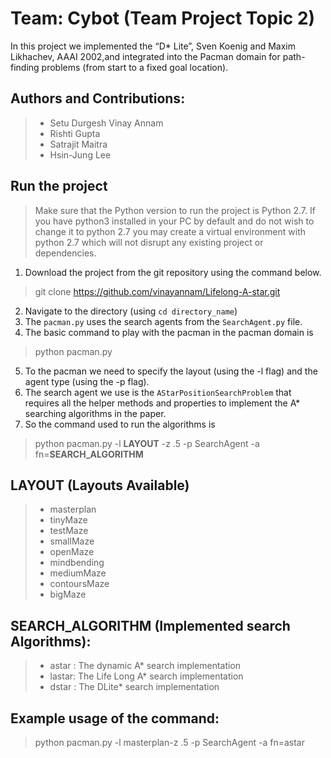 # Team: Cybot (Team Project Topic 2)
In this project we implemented the “D* Lite”, Sven Koenig and Maxim Likhachev, AAAI 2002,and integrated into the Pacman domain for path-finding problems (from start to a fixed goal location).

## Authors and Contributions:
> - Setu Durgesh Vinay Annam
> - Rishti Gupta
> - Satrajit Maitra
> - Hsin-Jung Lee


## Run the project
> Make sure that the Python version to run the project is Python 2.7. If you have python3 installed in your PC by default and do not wish to change it to python 2.7 you may create a virtual environment with python 2.7 which will not disrupt any existing project or dependencies.
1. Download the project from the git repository using the command below. 
> git clone https://github.com/vinayannam/Lifelong-A-star.git
2. Navigate to the directory (using `cd directory_name`)
3. The `pacman.py` uses the search agents from the `SearchAgent.py` file.
4. The basic command to play with the pacman in the pacman domain is 
> python pacman.py
5. To the pacman we need to specify the layout (using the -l flag) and the agent type (using the -p flag).
6. The search agent we use is the `AStarPositionSearchProblem` that requires all the helper methods and properties to implement the A* searching algorithms in the paper.
7. So the command used to run the algorithms is
> python pacman.py -l **LAYOUT** -z .5 -p SearchAgent -a fn=**SEARCH_ALGORITHM**

## LAYOUT (Layouts Available)
> - masterplan
> - tinyMaze
> - testMaze
> - smallMaze
> - openMaze
> - mindbending
> - mediumMaze
> - contoursMaze
> - bigMaze

## SEARCH_ALGORITHM (Implemented search Algorithms):
> - astar : The dynamic A* search implementation
> - lastar: The Life Long A* search implementation
> - dstar : The DLite* search implementation

## Example usage of the command:
> python pacman.py -l masterplan-z .5 -p SearchAgent -a fn=astar